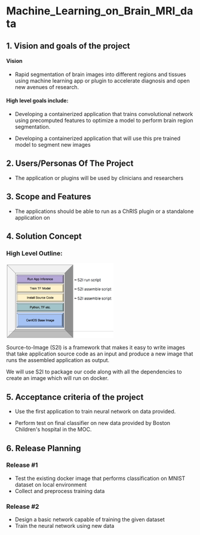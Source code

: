 # Machine_Learning_on_Brain_MRI_data

## 1. Vision and goals of the project

#### Vision 

* Rapid segmentation of brain images into different regions and tissues using machine learning app or plugin to accelerate    diagnosis and open new avenues of research.
#### High level goals include:
*	Developing a containerized application that trains convolutional network using precomputed features to optimize a model to perform brain region segmentation.

*	Developing a containerized application that will use this pre trained model to segment new images 


## 2. Users/Personas Of The Project

* The application or plugins will be used by clinicians and researchers


## 3. Scope and Features

* The applications should be able to run as a ChRIS plugin or a standalone application on

## 4. Solution Concept

### High Level Outline:

<img src="https://github.com/BU-NU-CLOUD-F19/Machine_Learning_on_Brain_MRI_data/blob/master/Screen%20Shot%202019-09-16%20at%201.22.50%20PM.png" height="200" />

Source-to-Image (S2I) is a framework that makes it easy to write images that take application source code as an input and produce a new image that runs the assembled application as output.

We will use S2I to package our code along with all the dependencies to create an image which will run on docker.



## 5. Acceptance criteria of the project

* Use the first application to train neural network on data provided.

* Perform test on final classifier on new data provided by Boston Children's hospital in the MOC.

## 6. Release Planning 

### Release #1

* Test the existing docker image that performs classification on MNIST dataset on local environment
* Collect and preprocess training data

### Release #2

* Design a basic network capable of training the given dataset
* Train the neural network using new data
